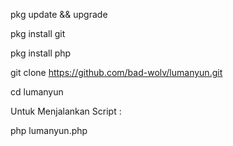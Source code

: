 

pkg update && upgrade


pkg install git


pkg install php


git clone https://github.com/bad-wolv/lumanyun.git


cd lumanyun




Untuk Menjalankan Script :



php lumanyun.php



